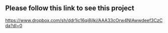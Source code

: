 ## Please follow this link to see this project
https://www.dropbox.com/sh/ddr1ic16qi8jlki/AAA33cOrw4NIAwwdeef3CzCda?dl=0
